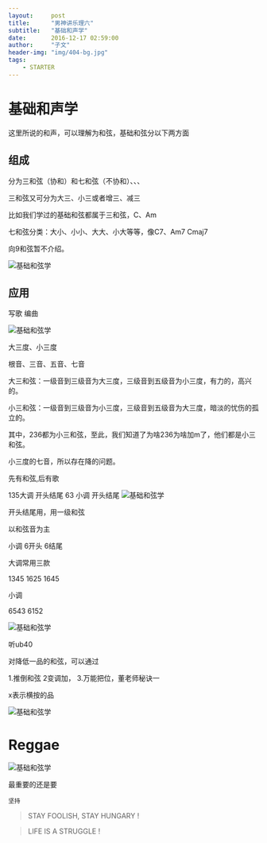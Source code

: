 ```yaml
---
layout:     post
title:      "男神讲乐理六"
subtitle:   "基础和声学"
date:       2016-12-17 02:59:00
author:     "子文"
header-img: "img/404-bg.jpg"
tags:
    - STARTER
---
```




# 基础和声学

这里所说的和声，可以理解为和弦，基础和弦分以下两方面

## 组成

分为三和弦（协和）和七和弦（不协和）、、、

三和弦又可分为大三、小三或者增三、减三

比如我们学过的基础和弦都属于三和弦，C、Am

七和弦分类：大小、小小、大大、小大等等，像C7、Am7  Cmaj7

向9和弦暂不介绍。

![基础和弦学](/img/2016-12-17/IMG_2279.JPG)

## 应用

写歌 编曲

![基础和弦学](/img/2016-12-17/IMG_2280.JPG)

大三度、小三度

根音、三音、五音、七音

大三和弦：一级音到三级音为大三度，三级音到五级音为小三度，有力的，高兴的。

小三和弦：一级音到三级音为小三度，三级音到五级音为大三度，暗淡的忧伤的孤立的。

其中，236都为小三和弦，至此，我们知道了为啥236为啥加m了，他们都是小三和弦。

小三度的七音，所以存在降的问题。

先有和弦,后有歌

135大调 开头结尾
63 小调 开头结尾
![基础和弦学](/img/2016-12-17/IMG_2274.JPG)

开头结尾用，用一级和弦

以和弦音为主

小调 6开头 6结尾

大调常用三款

1345
1625
1645

小调

6543
6152

![基础和弦学](/img/2016-12-17/IMG_2275.JPG)

听ub40

对降低一品的和弦，可以通过

1.推倒和弦
2变调加，
3.万能把位，董老师秘诀一

x表示横按的品

![基础和弦学](/img/2016-12-17/IMG_2278.JPG)


# Reggae

![基础和弦学](/img/2016-12-17/IMG_2276.JPG)

最重要的还是要 

```
坚持
```


>  STAY FOOLISH, STAY HUNGARY !


>  LIFE IS A STRUGGLE !


























